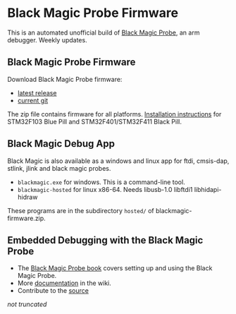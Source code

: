 # Black Magic Probe Firmware

This is an automated unofficial build of [Black Magic Probe](https://black-magic.org/), an arm debugger. Weekly updates.

## Black Magic Probe Firmware

Download Black Magic Probe firmware:

- [latest release](../../releases/latest/download/blackmagic-firmware.zip)
- [current git](../../releases/download/current/blackmagic-firmware.zip)

The zip file contains firmware for all platforms. [Installation instructions](INSTALL.md) for STM32F103 Blue Pill and STM32F401/STM32F411 Black Pill.

## Black Magic Debug App

Black Magic is also available as a windows and linux app for ftdi, cmsis-dap, stlink, jlink and black magic probes.

- ``blackmagic.exe`` for windows. This is a command-line tool.
- ``blackmagic-hosted`` for linux x86-64. Needs libusb-1.0 libftdi1 libhidapi-hidraw

These programs are in the subdirectory ``hosted/`` of blackmagic-firmware.zip.

## Embedded Debugging with the Black Magic Probe

- The  [Black Magic Probe book](https://github.com/compuphase/Black-Magic-Probe-Book/releases/latest/download/BlackMagicProbe.pdf) covers setting up and using the Black Magic Probe.
- More [documentation](https://black-magic.org/) in the wiki.
- Contribute to the [source](https://github.com/blackmagic-debug/blackmagic)

_not truncated_
